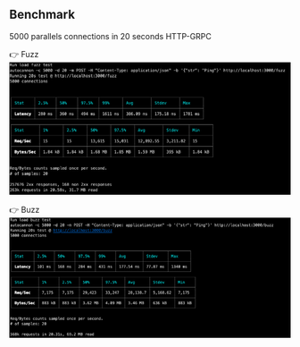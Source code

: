 ## Benchmark

5000 parallels connections in 20 seconds
HTTP-GRPC

👉 Fuzz
![fuzz](/assets/fuzz_2024-05-21.png)

👉 Buzz
![buzz](/assets/buzz_2024-05-21.png)
